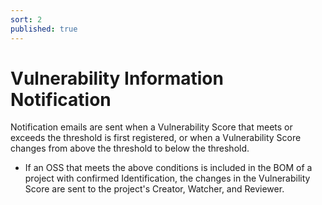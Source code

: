 ```yaml
---
sort: 2
published: true
---
```


# Vulnerability Information Notification

Notification emails are sent when a Vulnerability Score that meets or exceeds the threshold is first registered, 
or when a Vulnerability Score changes from above the threshold to below the threshold.
- If an OSS that meets the above conditions is included in the BOM of a project with confirmed Identification, 
  the changes in the Vulnerability Score are sent to the project's Creator, Watcher, and Reviewer.

